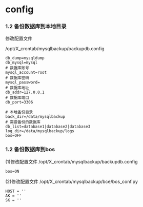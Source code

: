 # config

<h3>1.2 备份数据库到本地目录</h3>

修改配置文件

/opt/X_crontab/mysqlbackup/backupdb.config

```
db_dump=mysqldump
db_mysql=mysql
# 数据库账号
mysql_account=root
# 数据库密码
mysql_password=
# 数据库地址
db_addr=127.0.0.1
# 数据库端口
db_port=3306

# 本地备份目录
back_dir=/data/mysqlbackup
# 需要备份的数据库
db_list=database1|database2|database3
log_dir=/data/mysqlbackup/logs
bos=OFF
```
<h3>1.2 备份数据库到bos</h3>

(1)修改配置文件
/opt/X_crontab/mysqlbackup/backupdb.config

```
bos=ON
```
(2)修改配置文件
/opt/X_crontab/mysqlbackup/bce/bos_conf.py

```
HOST = ''
AK = ''
SK = ''
```
